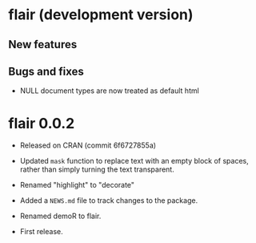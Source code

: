 # flair (development version)

## New features



## Bugs and fixes

* NULL document types are now treated as default html


# flair 0.0.2

* Released on CRAN (commit 6f6727855a)

* Updated `mask` function to replace text with an empty block of spaces, rather
than simply turning the text transparent.

* Renamed "highlight" to "decorate"

* Added a `NEWS.md` file to track changes to the package.

* Renamed demoR to flair.

* First release.



